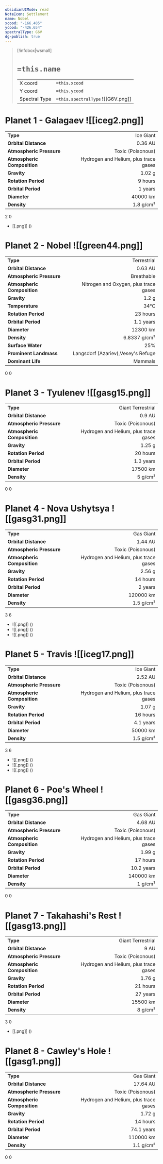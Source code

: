 ```yaml
---
obsidianUIMode: read
NoteIcon: Settlement
name: Nobel
xcood: "-166.405"
ycood: "-426.654"
spectralType: G6V
dg-publish: true
---
```

> [!infobox|wsmall]
> # `=this.name`
> | | |
> | - | - |
> | X coord | `=this.xcood` |
> | Y coord| `=this.ycood` |
> | Spectral Type | `=this.spectralType` ![[G6V.png]] |

# Planet 1 - Galagaev ![[iceg2.png]]
|                             |                           |
| --------------------------- | -------------------------:|
| **Type**                    |             Ice Giant |
| **Orbital Distance**        |   0.36 AU |
| **Atmospheric Pressure**    |       Toxic (Poisonous) |
| **Atmospheric Composition** |      Hydrogen and Helium, plus trace gases |
| **Gravity**                 |        1.02 g |
| **Rotation Period**         |  9 hours |
| **Orbital Period** | 1 years |
| **Diameter**                |      40000 km | 
| **Density**                 |    1.8 g/cm³ |



2
0

- [[.png]]  ()

# Planet 2 - Nobel ![[green44.png]]
|                             |                           |
| --------------------------- | -------------------------:|
| **Type**                    |             Terrestrial |
| **Orbital Distance**        |   0.63 AU |
| **Atmospheric Pressure**    |       Breathable |
| **Atmospheric Composition** |      Nitrogen and Oxygen, plus trace gases |
| **Gravity**                 |        1.2 g |
| **Temperature**             |    34°C |
| **Rotation Period**         |  23 hours |
| **Orbital Period** | 1.1 years |
| **Diameter**                |      12300 km | 
| **Density**                 |    6.8337 g/cm³ |
| **Surface Water**           |           25% | 
| **Prominent Landmass**      |         Langsdorf (Azariev),Vesey's Refuge | 
| **Dominant Life**           |         Mammals |



0
0



# Planet 3 - Tyulenev ![[gasg15.png]]
|                             |                           |
| --------------------------- | -------------------------:|
| **Type**                    |             Giant Terrestrial |
| **Orbital Distance**        |   0.9 AU |
| **Atmospheric Pressure**    |       Toxic (Poisonous) |
| **Atmospheric Composition** |      Hydrogen and Helium, plus trace gases |
| **Gravity**                 |        1.25 g |
| **Rotation Period**         |  20 hours |
| **Orbital Period** | 1.3 years |
| **Diameter**                |      17500 km | 
| **Density**                 |    5 g/cm³ |



0
0



# Planet 4 - Nova Ushytsya ![[gasg31.png]]
|                             |                           |
| --------------------------- | -------------------------:|
| **Type**                    |             Gas Giant |
| **Orbital Distance**        |   1.44 AU |
| **Atmospheric Pressure**    |       Toxic (Poisonous) |
| **Atmospheric Composition** |      Hydrogen and Helium, plus trace gases |
| **Gravity**                 |        2.56 g |
| **Rotation Period**         |  14 hours |
| **Orbital Period** | 2 years |
| **Diameter**                |      120000 km | 
| **Density**                 |    1.5 g/cm³ |



3
6

- ![[.png]]  ()
- ![[.png]]  ()
- ![[.png]]  ()


# Planet 5 - Travis ![[iceg17.png]]
|                             |                           |
| --------------------------- | -------------------------:|
| **Type**                    |             Ice Giant |
| **Orbital Distance**        |   2.52 AU |
| **Atmospheric Pressure**    |       Toxic (Poisonous) |
| **Atmospheric Composition** |      Hydrogen and Helium, plus trace gases |
| **Gravity**                 |        1.07 g |
| **Rotation Period**         |  16 hours |
| **Orbital Period** | 4.1 years |
| **Diameter**                |      50000 km | 
| **Density**                 |    1.5 g/cm³ |



3
6

- ![[.png]]  ()
- ![[.png]]  ()
- ![[.png]]  ()


# Planet 6 - Poe's Wheel ![[gasg36.png]]
|                             |                           |
| --------------------------- | -------------------------:|
| **Type**                    |             Gas Giant |
| **Orbital Distance**        |   4.68 AU |
| **Atmospheric Pressure**    |       Toxic (Poisonous) |
| **Atmospheric Composition** |      Hydrogen and Helium, plus trace gases |
| **Gravity**                 |        1.99 g |
| **Rotation Period**         |  17 hours |
| **Orbital Period** | 10.2 years |
| **Diameter**                |      140000 km | 
| **Density**                 |    1 g/cm³ |



0
0



# Planet 7 - Takahashi's Rest ![[gasg13.png]]
|                             |                           |
| --------------------------- | -------------------------:|
| **Type**                    |             Giant Terrestrial |
| **Orbital Distance**        |   9 AU |
| **Atmospheric Pressure**    |       Toxic (Poisonous) |
| **Atmospheric Composition** |      Hydrogen and Helium, plus trace gases |
| **Gravity**                 |        1.76 g |
| **Rotation Period**         |  21 hours |
| **Orbital Period** | 27 years |
| **Diameter**                |      15500 km | 
| **Density**                 |    8 g/cm³ |



3
0

- [[.png]]  ()

# Planet 8 - Cawley's Hole ![[gasg1.png]]
|                             |                           |
| --------------------------- | -------------------------:|
| **Type**                    |             Gas Giant |
| **Orbital Distance**        |   17.64 AU |
| **Atmospheric Pressure**    |       Toxic (Poisonous) |
| **Atmospheric Composition** |      Hydrogen and Helium, plus trace gases |
| **Gravity**                 |        1.72 g |
| **Rotation Period**         |  14 hours |
| **Orbital Period** | 74.1 years |
| **Diameter**                |      110000 km | 
| **Density**                 |    1.1 g/cm³ |



0
0



